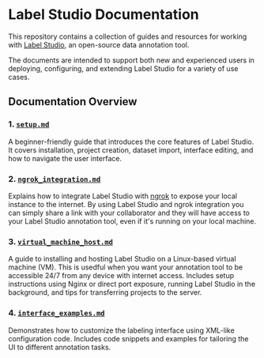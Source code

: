 # Label Studio Documentation

This repository contains a collection of guides and resources for working with [Label Studio](https://labelstud.io/), an open-source data annotation tool.

The documents are intended to support both new and experienced users in deploying, configuring, and extending Label Studio for a variety of use cases.

## Documentation Overview

### 1. [`setup.md`](setup.md)
A beginner-friendly guide that introduces the core features of Label Studio. It covers installation, project creation, dataset import, interface editing, and how to navigate the user interface.

### 2. [`ngrok_integration.md`](ngrok_integration.md)
Explains how to integrate Label Studio with [ngrok](https://ngrok.com/) to expose your local instance to the internet. By using Label Studio and ngrok integration you can simply share a link with your collaborator and they will have access to your Label Studio annotation tool, even if it's running on your local machine.

### 3. [`virtual_machine_host.md`](virtual_machine_host.md)
A guide to installing and hosting Label Studio on a Linux-based virtual machine (VM). This is usedful when you want your annotation tool to be accessible 24/7 from any device with internet access. Includes setup instructions using Nginx or direct port exposure, running Label Studio in the background, and tips for transferring projects to the server.

### 4. [`interface_examples.md`](interface_examples.md)
Demonstrates how to customize the labeling interface using XML-like configuration code. Includes code snippets and examples for tailoring the UI to different annotation tasks.

